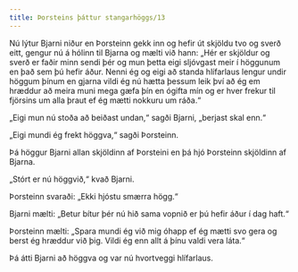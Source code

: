 ```yaml
---
title: Þorsteins þáttur stangarhöggs/13
---
```


<Book>
Nú lýtur Bjarni niður en Þorsteinn gekk inn og hefir út skjöldu tvo og sverð eitt, gengur nú á hólinn til Bjarna og mælti við hann: „Hér er skjöldur og sverð er faðir minn sendi þér og mun þetta eigi sljóvgast meir í höggunum en það sem þú hefir áður. Nenni ég og eigi að standa hlífarlaus lengur undir höggum þínum en gjarna vildi ég nú hætta þessum leik því að ég em hræddur að meira muni mega gæfa þín en ógifta mín og er hver frekur til fjörsins um alla þraut ef ég mætti nokkuru um ráða.“

„Eigi mun nú stoða að beiðast undan,“ sagði Bjarni, „berjast skal enn.“

„Eigi mundi ég frekt höggva,“ sagði Þorsteinn.

Þá höggur Bjarni allan skjöldinn af Þorsteini en þá hjó Þorsteinn skjöldinn af Bjarna.

„Stórt er nú höggvið,“ kvað Bjarni.

Þorsteinn svaraði: „Ekki hjóstu smærra högg.“

Bjarni mælti: „Betur bítur þér nú hið sama vopnið er þú hefir áður í dag haft.“

Þorsteinn mælti: „Spara mundi ég við mig óhapp ef ég mætti svo gera og berst ég hræddur við þig. Vildi ég enn allt á þínu valdi vera láta.“

Þá átti Bjarni að höggva og var nú hvortveggi hlífarlaus.

</Book>